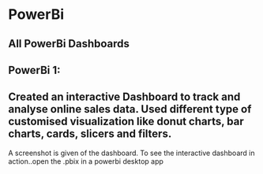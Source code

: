 # PowerBi
All PowerBi Dashboards
-------------------------------------------
PowerBi 1: 
------------
Created an interactive Dashboard to track and analyse online sales data.
Used different type of customised visualization like donut charts, bar charts, cards, slicers and filters.
--------------------------------------------
A screenshot is given of the dashboard. 
To see the interactive dashboard in action..open the .pbix in a powerbi desktop app 
